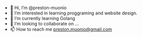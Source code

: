 - 👋 Hi, I’m @preston-muonio
- 👀 I’m interested in learning proggraming and website design.
- 🌱 I’m currently learning Golang 
- 💞️ I’m looking to collaborate on ...
- 📫 How to reach me preston.muonio@gmail.com

<!---
preston-muonio/preston-muonio is a ✨ special ✨ repository because its `README.md` (this file) appears on your GitHub profile.
You can click the Preview link to take a look at your changes.
--->
